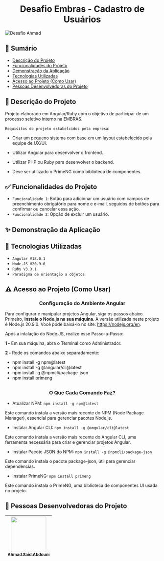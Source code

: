 <h1 align="center">Desafio Embras - Cadastro de Usuários</h1>

![Desafio Ahmad](https://github.com/AhmadSaidAbdouni/Desafio-Embras-Cadastro-de-Usuarios/assets/75034691/1f7092f9-27ac-4571-a5e5-758c884142be)

## :memo: Sumário
<!--ts-->
   * [Descrição do Projeto](#dart-Descrição-do-Projeto)
   * [Funcionalidades do Projeto](#white_check_mark-Funcionalidades-do-Projeto)
   * [Demonstração da Aplicação](#sparkles-Demonstração-da-Aplicação)
   * [Tecnologias Utilizadas](#hammer-Tecnologias-Utilizadas)
   * [Acesso ao Projeto (Como Usar)](#warning-Acesso-ao-Projeto-como-usar)
   * [Pessoas Desenvolvedoras do Projeto](#raising_hand-Pessoas-Desenvolvedoras-do-Projeto)
<!--te-->

## :dart: Descrição do Projeto

Projeto elaborado em Angular/Ruby com o objetivo de participar de um processo seletivo interno na EMBRAS.

`Requisitos do projeto estabelcidos pela empresa`:
- Criar um pequeno sistema com base em um layout estabelecido pela equipe de UX/UI.

- Utilizar Angular para desenvolver o frontend.

- Utilizar PHP ou Ruby para desenvolver o backend.
  
- Deve ser utilizado o PrimeNG como biblioteca de componentes.

## :white_check_mark: Funcionalidades do Projeto

- `Funcionalidade 1`: Botão para adicionar um usuário com campos de preenchimento obrigatório para nome e e-mail, seguidos de botões para confirmar ou cancelar essa ação.
- `Funcionalidade 2`: Opção de excluir um usuário.


## :sparkles: Demonstração da Aplicação



## :hammer: Tecnologias Utilizadas

- `Angular V18.0.1`
- `Node.JS V20.9.0`
- `Ruby V3.3.1`
- `Paradigma de orientação a objetos`


## :warning: Acesso ao Projeto (Como Usar)

<h3 align="center">Configuração do Ambiente Angular</h3> 

Para configurar e manipular projetos Angular, siga os passos abaixo. Primeiro, <b>instale o Node.js na sua máquina</b>. A versão utilizada neste projeto é Node.js 20.9.0. Você pode baixá-lo no site: https://nodejs.org/en.

Após a intalação do Node.JS, realize esse Passo-a-Passo:

<b>1 -</b> Em sua máquina, abra o Terminal como Administrador.

<b>2 -</b> Rode os comandos abaixo separadamente:

- npm install -g npm@latest
- npm install -g @angular/cli@latest
- npm install -g @npmcli/package-json
- npm install primeng

##

<h3 align="center">O Que Cada Comando Faz?</h3>

- Atualizar NPM: `npm install -g npm@latest`

Este comando instala a versão mais recente do NPM (Node Package Manager), essencial para gerenciar pacotes Node.js.

- Instalar Angular CLI: `npm install -g @angular/cli@latest`

Este comando instala a versão mais recente do Angular CLI, uma ferramenta necessária para criar e gerenciar projetos Angular.

- Instalar Pacote JSON do NPM: `npm install -g @npmcli/package-json`

Este comando instala o pacote package-json, útil para gerenciar dependências.

- Instalar PrimeNG: `npm install primeng`

Este comando instala o PrimeNG, uma biblioteca de componentes UI usada no projeto.

## :raising_hand: Pessoas Desenvolvedoras do Projeto

| [<img loading="lazy" src="https://avatars.githubusercontent.com/u/75034691?v=4" width=115><br><sub>Ahmad Said Abdouni</sub>](https://github.com/AhmadSaidAbdouni) |
| :---: |
